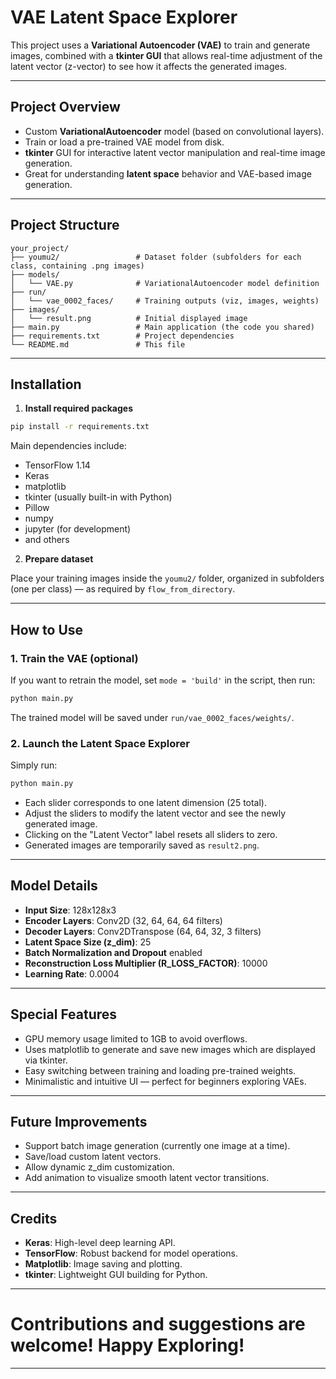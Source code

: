 
# VAE Latent Space Explorer

This project uses a **Variational Autoencoder (VAE)** to train and generate images, combined with a **tkinter GUI** that allows real-time adjustment of the latent vector (z-vector) to see how it affects the generated images.

---

## Project Overview

- Custom **VariationalAutoencoder** model (based on convolutional layers).
- Train or load a pre-trained VAE model from disk.
- **tkinter** GUI for interactive latent vector manipulation and real-time image generation.
- Great for understanding **latent space** behavior and VAE-based image generation.

---

## Project Structure

```
your_project/
├── youmu2/                 # Dataset folder (subfolders for each class, containing .png images)
├── models/
│   └── VAE.py              # VariationalAutoencoder model definition
├── run/
│   └── vae_0002_faces/     # Training outputs (viz, images, weights)
├── images/
│   └── result.png          # Initial displayed image
├── main.py                 # Main application (the code you shared)
├── requirements.txt        # Project dependencies
└── README.md               # This file
```

---

## Installation

1. **Install required packages**

```bash
pip install -r requirements.txt
```

Main dependencies include:
- TensorFlow 1.14
- Keras
- matplotlib
- tkinter (usually built-in with Python)
- Pillow
- numpy
- jupyter (for development)
- and others

2. **Prepare dataset**

Place your training images inside the `youmu2/` folder, organized in subfolders (one per class) — as required by `flow_from_directory`.

---

## How to Use

### 1. Train the VAE (optional)

If you want to retrain the model, set `mode = 'build'` in the script, then run:

```bash
python main.py
```

The trained model will be saved under `run/vae_0002_faces/weights/`.

### 2. Launch the Latent Space Explorer

Simply run:

```bash
python main.py
```

- Each slider corresponds to one latent dimension (25 total).
- Adjust the sliders to modify the latent vector and see the newly generated image.
- Clicking on the "Latent Vector" label resets all sliders to zero.
- Generated images are temporarily saved as `result2.png`.

---

## Model Details

- **Input Size**: 128x128x3
- **Encoder Layers**: Conv2D (32, 64, 64, 64 filters)
- **Decoder Layers**: Conv2DTranspose (64, 64, 32, 3 filters)
- **Latent Space Size (z_dim)**: 25
- **Batch Normalization and Dropout** enabled
- **Reconstruction Loss Multiplier (R_LOSS_FACTOR)**: 10000
- **Learning Rate**: 0.0004

---

## Special Features

- GPU memory usage limited to 1GB to avoid overflows.
- Uses matplotlib to generate and save new images which are displayed via tkinter.
- Easy switching between training and loading pre-trained weights.
- Minimalistic and intuitive UI — perfect for beginners exploring VAEs.

---

## Future Improvements
- Support batch image generation (currently one image at a time).
- Save/load custom latent vectors.
- Allow dynamic z_dim customization.
- Add animation to visualize smooth latent vector transitions.

---

## Credits
- **Keras**: High-level deep learning API.
- **TensorFlow**: Robust backend for model operations.
- **Matplotlib**: Image saving and plotting.
- **tkinter**: Lightweight GUI building for Python.

---

# Contributions and suggestions are welcome! Happy Exploring!

---

